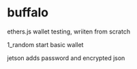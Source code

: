 # buffalo
ethers.js wallet testing, wriiten from scratch

1_random start basic wallet

jetson adds password and encrypted json
